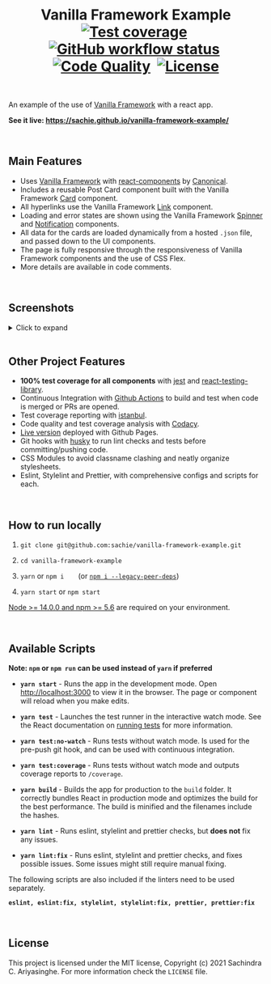 <div align="center">
  <h1>
    Vanilla Framework Example
    <br />
    <a href="https://app.codacy.com/gh/sachie/vanilla-framework-example/dashboard"><img alt="Test coverage" src="https://img.shields.io/codacy/coverage/f66e5a96030b440f8a610241e019e01f"></a>&nbsp;
    <a href="https://github.com/sachie/vanilla-framework-example/actions"><img alt="GitHub workflow status" src="https://img.shields.io/github/workflow/status/sachie/vanilla-framework-example/Vanilla%20Framework%20Example%20CI"></a>&nbsp;
    <a href="https://app.codacy.com/gh/sachie/vanilla-framework-example/dashboard"><img alt="Code Quality" src="https://img.shields.io/codacy/grade/f66e5a96030b440f8a610241e019e01f"></a>&nbsp;
    <a href="https://github.com/sachie/vanilla-framework-example/blob/main/LICENSE"><img alt="License" src="https://img.shields.io/github/license/sachie/vanilla-framework-example?color=dark%20green"></a>
  </h1>
</div>
<br />

An example of the use of [Vanilla Framework](https://vanillaframework.io/) with a react app.

**See it live: https://sachie.github.io/vanilla-framework-example/**

<br />

## Main Features

- Uses [Vanilla Framework](https://vanillaframework.io/) with [react-components](https://github.com/canonical-web-and-design/react-components) by [Canonical](https://canonical.com/).
- Includes a reusable Post Card component built with the Vanilla Framework [Card](https://vanillaframework.io/docs/patterns/card) component.
- All hyperlinks use the Vanilla Framework [Link](https://vanillaframework.io/docs/patterns/links) component.
- Loading and error states are shown using the Vanilla Framework [Spinner](https://canonical-web-and-design.github.io/react-components/?path=/docs/spinner--default-story) and [Notification](https://vanillaframework.io/docs/patterns/notification) components.
- All data for the cards are loaded dynamically from a hosted `.json` file, and passed down to the UI components.
- The page is fully responsive through the responsiveness of Vanilla Framework components and the use of CSS Flex.
- More details are available in code comments.

<br />

## Screenshots

<details><summary>Click to expand</summary>
<div align="center">

**Data loaded**

  <img src="https://user-images.githubusercontent.com/6166712/145431247-d5d715f3-a030-444e-b61f-e61bc6cd8436.png" width="800">
  <br />  <br />

**Data loading**

  <img src="https://user-images.githubusercontent.com/6166712/145431459-55d9ce06-7be6-45ab-9a85-3418f562d849.png" width="600">
  <br />  <br />

**Network/unexpected error**

  <img src="https://user-images.githubusercontent.com/6166712/145431563-127342a5-17a6-4d3a-b1b7-10263dba10a3.png" width="600">
  <br />  <br />

**Responsiveness**

  <div valign="top" align="top">
    <img src="https://user-images.githubusercontent.com/6166712/145432692-7e2b798c-ded9-49f6-bec0-4048dcb9975b.png" width="300">
    <img src="https://user-images.githubusercontent.com/6166712/145432634-f6120de3-3247-4648-ba9d-22ecf736b2f8.png" width="300">
  </div>
</div>
</details>

<br />

## Other Project Features

- **100% test coverage for all components** with [jest](https://jestjs.io/) and [react-testing-library](https://testing-library.com/docs/react-testing-library/intro/).
- Continuous Integration with [Github Actions](https://github.com/sachie/vanilla-framework-example/actions) to build and test when code is merged or PRs are opened.
- Test coverage reporting with [istanbul](https://github.com/gotwarlost/istanbul).
- Code quality and test coverage analysis with [Codacy](https://app.codacy.com/gh/sachie/vanilla-framework-example/dashboard).
- [Live version](https://sachie.github.io/vanilla-framework-example/) deployed with Github Pages.
- Git hooks with [husky](https://github.com/typicode/husky) to run lint checks and tests before committing/pushing code.
- CSS Modules to avoid classname clashing and neatly organize stylesheets.
- Eslint, Stylelint and Prettier, with comprehensive configs and scripts for each.

<br />

## How to run locally

1. `git clone git@github.com:sachie/vanilla-framework-example.git`

2. `cd vanilla-framework-example`

3. `yarn` or `npm i`  (or [`npm i --legacy-peer-deps`](https://stackoverflow.com/questions/66239691/what-does-npm-install-legacy-peer-deps-do-exactly-when-is-it-recommended-wh))

4. `yarn start` or `npm start`

[Node >= 14.0.0 and npm >= 5.6](https://nodejs.org/en/) are required on your environment.

<br />

## Available Scripts

**Note: `npm` or `npm run` can be used instead of `yarn` if preferred**
&nbsp;

- **`yarn start`** - Runs the app in the development mode. Open [http://localhost:3000](http://localhost:3000) to view it in the browser. The page or component will reload when you make edits.

- **`yarn test`** - Launches the test runner in the interactive watch mode. See the React documentation on [running tests](https://facebook.github.io/create-react-app/docs/running-tests) for more information.

- **`yarn test:no-watch`** - Runs tests without watch mode. Is used for the pre-push git hook, and can be used with continuous integration.

- **`yarn test:coverage`** - Runs tests without watch mode and outputs coverage reports to `/coverage`.

- **`yarn build`** - Builds the app for production to the `build` folder. It correctly bundles React in production mode and optimizes the build for the best performance. The build is minified and the filenames include the hashes.

- **`yarn lint`** - Runs eslint, stylelint and prettier checks, but **does not** fix any issues.

- **`yarn lint:fix`** - Runs eslint, stylelint and prettier checks, and fixes possible issues. Some issues might still require manual fixing.

The following scripts are also included if the linters need to be used separately.

**`eslint, eslint:fix, stylelint, stylelint:fix, prettier, prettier:fix`**

<br />

## License

This project is licensed under the MIT license, Copyright (c) 2021 Sachindra C. Ariyasinghe. For more information check the `LICENSE` file.
